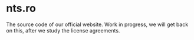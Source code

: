 # nts.ro
The source code of our official website.
Work in progress, we will get back on this, after we study the license agreements.
